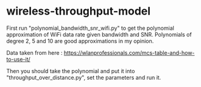 # wireless-throughput-model

First run "polynomial_bandwidth_snr_wifi.py" to get the polynomial approximation of WiFi data rate given bandwidth and SNR.
Polynomials of degree 2, 5 and 10 are good approximations in my opinion.

Data taken from here : https://wlanprofessionals.com/mcs-table-and-how-to-use-it/

Then you should take the polynomial and put it into "throughput_over_distance.py", set the parameters and run it.